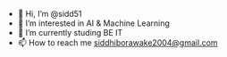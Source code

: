 - 👋 Hi, I’m @sidd51
- 👀 I’m interested in AI & Machine Learning 
- 🌱 I’m currently studing BE IT
- 📫 How to reach me siddhiborawake2004@gmail.com

<!---
sidd51/sidd51 is a ✨ special ✨ repository because its `README.md` (this file) appears on your GitHub profile.
You can click the Preview link to take a look at your changes.  
--->
